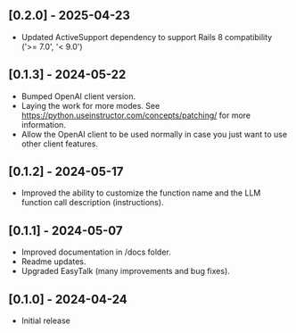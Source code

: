 ## [0.2.0] - 2025-04-23
- Updated ActiveSupport dependency to support Rails 8 compatibility ('>= 7.0', '< 9.0')

## [0.1.3] - 2024-05-22
- Bumped OpenAI client version. 
- Laying the work for more modes. See https://python.useinstructor.com/concepts/patching/ for more information.
- Allow the OpenAI client to be used normally in case you just want to use other client features.

## [0.1.2] - 2024-05-17
- Improved the ability to customize the function name and the LLM function call description (instructions).

## [0.1.1] - 2024-05-07
- Improved documentation in /docs folder.
- Readme updates.
- Upgraded EasyTalk (many improvements and bug fixes).

## [0.1.0] - 2024-04-24
- Initial release
